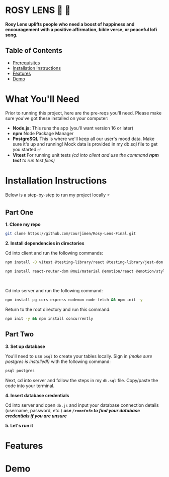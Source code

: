 # ROSY LENS 🥀 🌹 

**Rosy Lens uplifts people who need a boost of happiness and encouragement with a positive affirmation, bible verse, or peaceful lofi song.**

## Table of Contents
- [Prerequisites](#what-youll-need)
- [Installation Instructions](#installation-instructions)
- [Features](#features)
- [Demo](#demo)

# What You'll Need 
Prior to running this project, here are the pre-reqs you'll need. Please make sure you've got these installed on your computer:

* **Node.js:** This runs the app (you'll want version 16 or later)
* **npm** Node Package Manager
* **PostgreSQL** This is where we'll keep all our user's mood data. Make sure it's up and running! Mock data is provided in my db.sql file to get you started ✅
* **Vitest** For running unit tests _(cd into client and use the command **npm test** to run test files)_

# Installation Instructions
Below is a step-by-step to run my project locally ⭐️

## Part One

**1. Clone my repo**
```bash
git clone https://github.com/courjimen/Rosy-Lens-Final.git
```

**2. Install dependencies in directories**

Cd into client and run the following commands:
```bash
npm install -D vitest @testing-library/react @testing-library/jest-dom
```

```bash
npm install react-router-dom @mui/material @emotion/react @emotion/styled
```
<br/>

Cd into server and run the following command:
```bash
npm install pg cors express nodemon node-fetch && npm init -y
```

Return to the root directory and run this command:
```bash
npm init -y && npm install concurrently
```

## Part Two 

**3. Set up database**

You'll need to use `psql` to create your tables locally. Sign in _(make sure postgres is installed!)_ with the following command:

```bash
psql postgres
```

Next, cd into server and follow the steps in my `db.sql` file. Copy/paste the code into your terminal.

**4. Insert database credentials** 

Cd into server and open `db.js` and input your database connection details (username, password, etc.) _**use `/conninfo` to find your database credentials if you are unsure**_

**5. Let's run it**

# Features

# Demo


